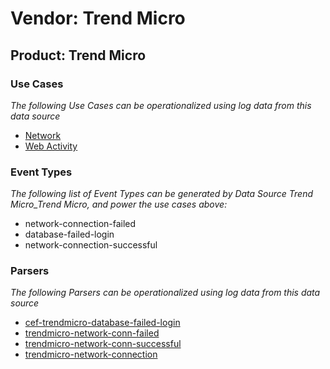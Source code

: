 Vendor: Trend Micro
===================
Product: Trend Micro
--------------------

### Use Cases

_The following Use Cases can be operationalized using log data from this data source_

* [Network](../UseCases/usecase_network.md)
* [Web Activity](../UseCases/usecase_web_activity.md)


### Event Types

_The following list of Event Types can be generated by Data Source Trend Micro_Trend Micro, and power the use cases above:_

- network-connection-failed
- database-failed-login
- network-connection-successful


### Parsers

_The following Parsers can be operationalized using log data from this data source_

* [cef-trendmicro-database-failed-login](../Parsers/parserContent_cef-trendmicro-database-failed-login.md)
* [trendmicro-network-conn-failed](../Parsers/parserContent_trendmicro-network-conn-failed.md)
* [trendmicro-network-conn-successful](../Parsers/parserContent_trendmicro-network-conn-successful.md)
* [trendmicro-network-connection](../Parsers/parserContent_trendmicro-network-connection.md)
